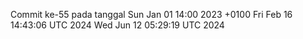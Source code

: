 Commit ke-55 pada tanggal Sun Jan 01 14:00 2023 +0100
Fri Feb 16 14:43:06 UTC 2024
Wed Jun 12 05:29:19 UTC 2024
